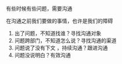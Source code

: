 有些时候有些问题，需要沟通

在沟通之前我们要做的事情，也许是我们的障碍


1. 出了问题，不知道找谁？寻找沟通对象
2. 问题跨部门，不知道怎么说？寻找沟通的渠道
3. 问题说了没有下文 ，持续沟通？跟进沟通
4. 问题没说明白？有效沟通
